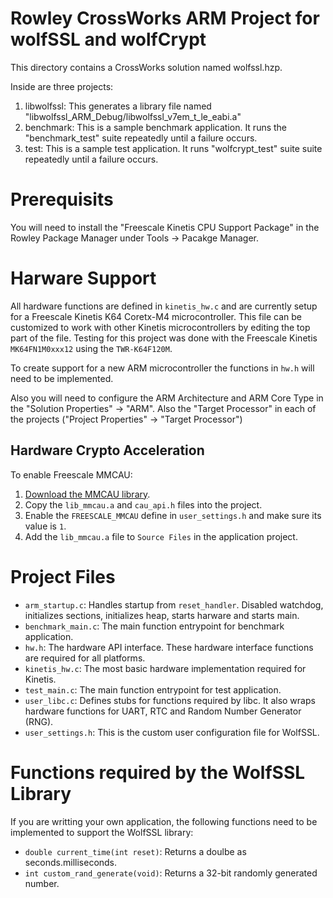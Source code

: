 # Rowley CrossWorks ARM Project for wolfSSL and wolfCrypt

This directory contains a CrossWorks solution named wolfssl.hzp.

Inside are three projects:

1. libwolfssl: 
This generates a library file named "libwolfssl_ARM_Debug/libwolfssl_v7em_t_le_eabi.a"
2. benchmark: 
This is a sample benchmark application. It runs the "benchmark_test" suite repeatedly until a failure occurs.
3. test: 
This is a sample test application. It runs "wolfcrypt_test" suite suite repeatedly until a failure occurs.

# Prerequisits

You will need to install the "Freescale Kinetis CPU Support Package" in the 
Rowley Package Manager under Tools -> Pacakge Manager.

# Harware Support

All hardware functions are defined in `kinetis_hw.c` and are currently setup for a Freescale Kinetis K64 Coretx-M4 microcontroller. This file can be customized to work with other Kinetis microcontrollers by editing the top part of the file. Testing for this project was done with the Freescale Kinetis `MK64FN1M0xxx12` using the `TWR-K64F120M`.

To create support for a new ARM microcontroller the functions in `hw.h` will need to be implemented.

Also you will need to configure the ARM Architecture and ARM Core Type in the "Solution Properties" -> "ARM". 
Also the "Target Processor" in each of the projects ("Project Properties" -> "Target Processor")

## Hardware Crypto Acceleration

To enable Freescale MMCAU:

1. [Download the MMCAU library](http://www.freescale.com/products/arm-processors/kinetis-cortex-m/k-series/k7x-glcd-mcus/crypto-acceleration-unit-cau-and-mmcau-software-library:CAUAP).
2. Copy the `lib_mmcau.a` and `cau_api.h` files into the project.
3. Enable the `FREESCALE_MMCAU` define in `user_settings.h` and make sure its value is `1`.
4. Add the `lib_mmcau.a` file to `Source Files` in the application project.

# Project Files

* `arm_startup.c`: Handles startup from `reset_handler`. Disabled watchdog, initializes sections, initializes heap, starts harware and starts main.
* `benchmark_main.c`: The main function entrypoint for benchmark application.
* `hw.h`: The hardware API interface. These hardware interface functions are required for all platforms.
* `kinetis_hw.c`: The most basic hardware implementation required for Kinetis.
* `test_main.c`: The main function entrypoint for test application.
* `user_libc.c`: Defines stubs for functions required by libc. It also wraps hardware functions for UART, RTC and Random Number Generator (RNG).
* `user_settings.h`: This is the custom user configuration file for WolfSSL.

# Functions required by the WolfSSL Library

If you are writting your own application, the following functions need to be implemented to support the WolfSSL library:

* `double current_time(int reset)`: Returns a doulbe as seconds.milliseconds.
* `int custom_rand_generate(void)`: Returns a 32-bit randomly generated number.
